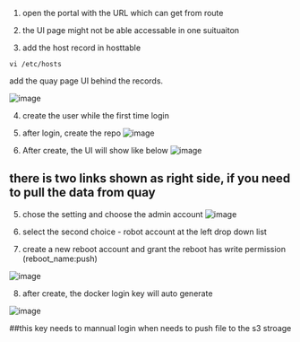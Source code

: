 1. open the portal with the URL which can get from route

2. the UI page might not be able accessable in one suituaiton

3. add the host record in hosttable

```
vi /etc/hosts

``` 
add the quay page UI behind the records.

![image](https://github.com/user-attachments/assets/98d2cc8a-fe6e-41ec-a6f8-b1136d3045ab)


4. create the user while the first time login

5. after login, create the repo
![image](https://github.com/user-attachments/assets/d07c1a77-8a06-4601-b341-331354175228)

6. After create, the UI will show like below
![image](https://github.com/user-attachments/assets/71a6fb6d-933a-4d4a-a514-5b21b9c30f7f)

## there is two links shown as right side, if you need to pull the data from quay


5. chose the setting and choose the admin account
![image](https://github.com/user-attachments/assets/e13beac6-d9c5-417b-97da-dcd2d5d1772c)

6. select the second choice - robot account at the left drop down list

7. create a new reboot account and grant the reboot has write permission (reboot_name:push)

![image](https://github.com/user-attachments/assets/108061af-dfcf-4db3-be83-da8f7b60afa7)


8. after create, the docker login key will auto generate

![image](https://github.com/user-attachments/assets/8b10c38d-e8fe-4a94-b98a-fa39ca7e48b0)

##this key needs to mannual login when needs to push file to the s3 stroage
